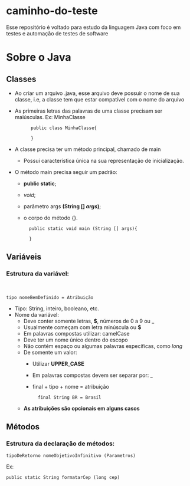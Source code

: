 # caminho-do-teste
<p>
Esse repositório é voltado para estudo da linguagem Java com foco em testes e automação de testes de software
</P>

# Sobre o Java
## Classes
 
- Ao criar um arquivo .java, esse arquivo deve possuir o nome de sua classe, i.e, a classe tem que estar compatível com o nome do arquivo 
- As primeiras letras das palavras de uma classe precisam ser maiúsculas. Ex: MinhaClasse

            
            public class MinhaClasse{
                
            } 

- A classe precisa ter um método principal, chamado de main
    - Possui característica única na sua representação de inicialização.
- O método main precisa seguir um padrão: 
    - **public static**; 
    - *void*;
    - parâmetro args **(String [] *args*)**;
    - o corpo do método {}.
  

            public static void main (String [] args){

            }
## Variáveis

### Estrutura da variável: 
  <br>

    tipo nomeBemDefinido = Atribuição

- Tipo: String, inteiro, booleano, etc.
- Nome da variável:
  - Deve conter somente letras, **$**, números de 0 a 9 ou _
  - Usualmente começam com letra minúscula ou **$**
  - Em palavras compostas utilizar: camelCase  
  - Deve ter um nome único dentro do escopo  
  - Não contém espaço ou algumas palavras específicas, como *long*
  - De somente um valor: 
    - Utilizar **UPPER_CASE** 
    - Em palavras compostas devem ser separar por: _
    - final + tipo + nome = atribuição
            
            final String BR = Brasil
  - **As atribuições são opcionais em alguns casos**

 ## Métodos

 ### Estrutura da declaração de métodos:

    tipoDeRetorno nomeObjetivoInfinitivo (Parametros)

Ex: 
    
    public static String formatarCep (long cep)
     